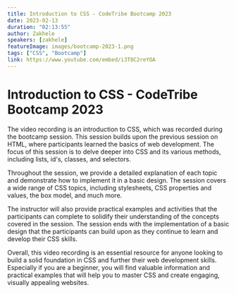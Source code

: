 ```yaml
---
title: Introduction to CSS - CodeTribe Bootcamp 2023
date: 2023-02-13
duration: "02:13:55"
author: Zakhele
speakers: [zakhele]
featureImage: images/bootcamp-2023-1.png
tags: ["CSS", "Bootcamp"]
link: https://www.youtube.com/embed/i3T8C2reYOA
---
```


# Introduction to CSS - CodeTribe Bootcamp 2023 

The video recording is an introduction to CSS, which was recorded during the bootcamp session. This session builds upon the previous session on HTML, where participants learned the basics of web development. The focus of this session is to delve deeper into CSS and its various methods, including lists, id's, classes, and selectors.

Throughout the session, we provide a detailed explanation of each topic and demonstrate how to implement it in a basic design. The session covers a wide range of CSS topics, including stylesheets, CSS properties and values, the box model, and much more.

The instructor will also provide practical examples and activities that the participants can complete to solidify their understanding of the concepts covered in the session. The session ends with the implementation of a basic design that the participants can build upon as they continue to learn and develop their CSS skills.

Overall, this video recording is an essential resource for anyone looking to build a solid foundation in CSS and further their web development skills. Especially if you are a beginner, you will find valuable information and practical examples that will help you to master CSS and create engaging, visually appealing websites.
